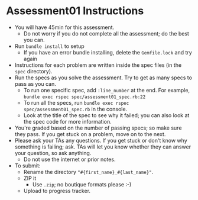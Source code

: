 # Assessment01 Instructions

* You will have 45min for this assessment.
    * Do not worry if you do not complete all the assessment; do the
      best you can.
* Run `bundle install` to setup
  * If you have an error bundle installing, delete the `Gemfile.lock` and try again
* Instructions for each problem are written inside the spec files (in
  the `spec` directory).
* Run the specs as you solve the assessment. Try to get as many specs
  to pass as you can.
    * To run one specific spec, add `:line_number` at the end.  For example, `bundle exec rspec spec/assessment01_spec.rb:22`
    * To run all the specs, run `bundle exec rspec spec/assessment01_spec.rb` in the
      console.
    * Look at the title of the spec to see why it failed; you can also
      look at the spec code for more information.
* You're graded based on the number of passing specs; so make sure
  they pass. If you get stuck on a problem, move on to the next.
* Please ask your TAs any questions. If you get stuck or don't know
  why something is failing; ask. TAs will let you know whether they
  can answer your question, so ask anything.
    * Do not use the internet or prior notes.
* To submit:
    * Rename the directory `"#{first_name}_#{last_name}"`.
    * ZIP it
      * Use `.zip`; no boutique formats please :-)
    * Upload to progress tracker.  
